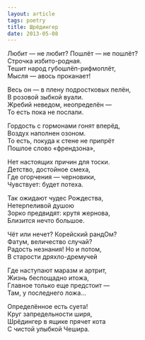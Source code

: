 ```yaml
---
layout: article
tags: poetry
title: Шрёдингер
date: 2013-05-08
---
```


Любит — не любит? Пошлёт — не пошлёт?<br>
Строчка избито-родная.<br>
Тешит народ губошлёп-рифмоплёт,<br>
Мысля — авось проканает!<br>

Весь он — в плену подростковых пелён,<br>
В розовой зыбкой вуали.<br>
Жребий неведом, неопределён —<br>
То есть пока не послали.<br>

Гордость с гормонами гонят вперёд,<br>
Воздух наполнен озоном.<br>
То есть, покуда к стене не припрёт<br>
Пошлое слово «френдзона»,<br>

Нет настоящих причин для тоски.<br>
Детство, достойное смеха,<br>
Где огорчения — черновики,<br>
Чувствует: будет потеха.<br>

Так ожидают чудес Рождества,<br>
Нетерпеливой душою<br>
Зорко предвидят: крутя жернова,<br>
Близится нечто большое.<br>

Чёт или нечет? Корейский рандОм?<br>
Фатум, величество случай?<br>
Радость незнания! Но и потом,<br>
В старости дряхло-дремучей<br>

Где наступают маразм и артрит,<br>
Жизнь беспощадно итожа,<br>
Главное только еще предстоит —<br>
Там, у последнего ложа...<br>

Определённое есть суета!<br>
Круг запредельности ширя,<br>
Шрёдингер в ящике прячет кота<br>
С чистой улыбкой Чешира.

